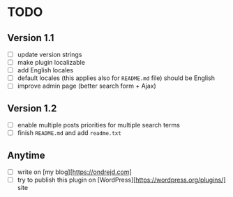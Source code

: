 # TODO

## Version 1.1

- [ ] update version strings
- [ ] make plugin localizable
- [ ] add English locales
- [ ] default locales (this applies also for `README.md` file) should be English
- [ ] improve admin page (better search form + Ajax)

## Version 1.2

- [ ] enable multiple posts priorities for multiple search terms
- [ ] finish `README.md` and add `readme.txt`

## Anytime

- [ ] write on [my blog][https://ondrejd.com]
- [ ] try to publish this plugin on [WordPress][https://wordpress.org/plugins/] site
